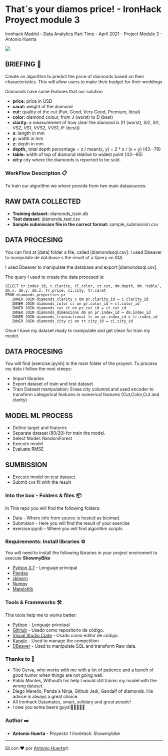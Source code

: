 # That´s your diamos price! - IronHack Proyect module 3
Ironhack Madrid - Data Analytics Part Time - April 2021 - Project Module 3 - Antonio Huerta
<p align="left"><img src="https://www.google.com/url?sa=i&url=https%3A%2F%2Fwww.popularmechanics.com%2Fscience%2Fenvironment%2Fa22173683%2Fscientists-find-quadrillions-of-tons-of-diamonds-beneath-earths-surface%2F&psig=AOvVaw0rb7EGVZ8m0S57esYLwtQy&ust=1649576282267000&source=images&cd=vfe&ved=0CAoQjRxqFwoTCMjXhtW8hvcCFQAAAAAdAAAAABAD"></p>

## BRIEFING  📌

Create an algorithm to predict the price of diamonds based on their characteristics. This will allow users to make their budget for their weddings 

Diamonds have some features that our solution 

- **price:**  price in USD
- **carat:**  weight of the diamond
- **cut:**  quality of the cut (Fair, Good, Very Good, Premium, Ideal)
- **color:**  diamond colour, from J (worst) to D (best)
- **clarity:**  a measurement of how clear the diamond is (I1 (worst), SI2, SI1, VS2, VS1, VVS2, VVS1, IF (best))
- **x:**  length in mm
- **y:**  width in mm
- **z:**  depth in mm
- **depth_**  total depth percentage = z / mean(x, y) = 2 * z / (x + y) (43--79)
- **table:**  width of top of diamond relative to widest point (43--95)
- **cit:y**  city where the diamonds is reported to be sold.


### WorkFlow Description  📋

To train our algorithm we where provide from two main datasources:

## RAW DATA COLLECTED

- **Training dataset:** diamonds_train.db 
- **Test dataset:** diamonds_test.csv
- **Sample submission file in the correct format:** sample_submission.csv

## DATA PROCESING

You can find at [data] folder a file, called [diamondssql.csv]: I used Dbeaver to manipulate de database s the result of a Query on SQL 

I used Dbeaver to manipulate the database and export [diamondssql.csv].

The query I used to create the data procesed is:

```
SELECT tr.index_id, c.clarity, cl.color, ct.cut, dm.depth, dm.'table', dm.x, dm.y, dm.z, tr.price, ci.city, tr.carat
FROM diamonds_properties pr
   INNER JOIN diamonds_clarity c ON pr.clarity_id = c.clarity_id 
   INNER JOIN diamonds_color cl on pr.color_id = cl.color_id 
   INNER JOIN diamonds_cut ct on pr.cut_id = ct.cut_id 
   INNER JOIN diamonds_dimensions dm on pr.index_id = dm.index_id
   INNER JOIN diamonds_transactional tr on pr.index_id = tr.index_id
   INNER JOIN diamonds_city ci on tr.city_id = ci.city_id

```
Once I have my dataset ready to manipulate and get clean for train my model.

## DATA PROCESING
You will find [exercise.ipynb] in the main folder of the proyect. To process my data i follow the next steeps:

- Import libraries
- Export dataset of train and test dataset
- Train Dataset manipulation: Erase city columnd and used encoder to transform categorical features in numerical features (Cut,Color,Cut and clarity)


## MODEL ML PROCESS
- Define target and features
- Separate dataset (80/20) for train the model.
- Select Model: RandomForest
- Execute model
- Evaluate RMSE 

## SUMBISSION
- Execute model on test dataset.
- Submit cvs fil with the result

### Into the box - Folders & files  📦

In This repo you will find the following folders:

- Data - Where info from source is hosted as bicimad.
- Submision - Here you will find the result of your exercise
- exercise.ipynb - Where you will find algorithm scripts


### Requirements: Install libraries ⚙️

You will need to install the following libraries in your project enviroment to execute **ShowmyBike**

- [Python 3.7](https://www.python.org/) - Lenguaje principal
- [Pandas](https://pandas.pydata.org/pandas-docs/stable/reference/index.html)
- [sklearn](https://docs.python.org/3.7/library/argparse.html)
- [Numpy](https://docs.python.org/3.7/library/argparse.html)
- [Matplotlib](https://docs.python.org/3.7/library/argparse.html)


### Tools & Frameworks 🛠️

This tools help me to works better: 

* [Python](https://www.python.org/) - Lenguaje principal
* [GitHub](https://jupyter.org/) - Usado como repositorio de código.
* [Visual Studio Code](https://code.visualstudio.com/) - Usado como editor de código.
* [Kaggle](https://www.kaggle.com/competitions/dataptmad1121/code) - Used to manage the competition
* [DBeaver](https://dbeaver.io//) - Used to manipulate SQL and transform Raw data.


### Thanks to 🎁

* Tito Gerva, who works with me with a lot of patience and a bunch of good humor when things are not going well.
* Pablo Montes, Withouth his help I would still trainin my model with the wrong dataset.
* Diego Merello, Panda´s Ninja, Github Jedi, Gandalf of diamonds. His advice is always a great choice.     
* All Ironhack Datamates, smart, solidary and great people!
* I owe you some beers guys!🍺🍺🍺🍺🍺  


### Author ✒️

* **Antonio Huerta** - *Proyecto 1 IronHack*: Showmybike
---
⌨️ con ❤️ por [Antonio Huerta](https://github.com/napoleonthevitzla)🤓

